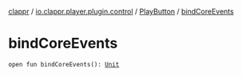 [clappr](../../index.md) / [io.clappr.player.plugin.control](../index.md) / [PlayButton](index.md) / [bindCoreEvents](./bind-core-events.md)

# bindCoreEvents

`open fun bindCoreEvents(): `[`Unit`](https://kotlinlang.org/api/latest/jvm/stdlib/kotlin/-unit/index.html)